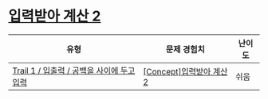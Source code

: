 # [입력받아 계산 2](https://www.codetree.ai/trails/complete/curated-cards/intro-input-calculate-2)

|유형|문제 경험치|난이도|
|---|---|---|
|[Trail 1 / 입출력 / 공백을 사이에 두고 입력](https://www.codetree.ai/trail-info/novice-low/)|[[Concept]입력받아 계산 2](https://www.codetree.ai/trails/complete/curated-cards/intro-input-calculate-2/)|쉬움|

